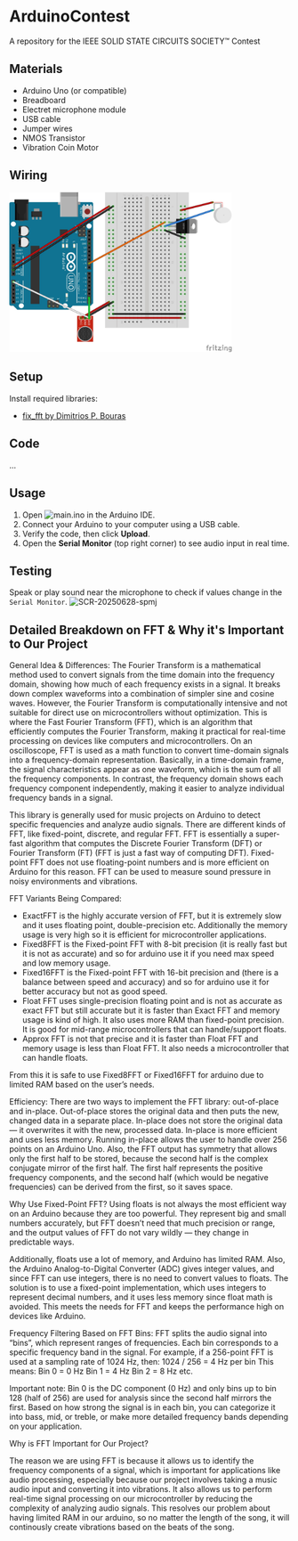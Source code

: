 # ArduinoContest
A repository for the IEEE SOLID STATE CIRCUITS SOCIETY™ Contest

## Materials
- Arduino Uno (or compatible)
- Breadboard
- Electret microphone module
- USB cable
- Jumper wires
- NMOS Transistor
- Vibration Coin Motor

## Wiring
<img src="wiring_diagram.jpg" alt="Wiring Diagram" width="400"/>

## Setup
Install required libraries:
- [fix_fft by Dimitrios P. Bouras](https://docs.arduino.cc/libraries/fix_fft/#Releases)

## Code 
...

## Usage 
1. Open ![main.ino](main.ino) in the Arduino IDE.
2. Connect your Arduino to your computer using a USB cable.
3. Verify the code, then click **Upload**.
4. Open the **Serial Monitor** (top right corner) to see audio input in real time.

## Testing
Speak or play sound near the microphone to check if values change in the `Serial Monitor`.
<img width="400" alt="SCR-20250628-spmj" src="https://github.com/user-attachments/assets/5b9714d4-04e3-480a-a8a4-749c56c4627b" />

## Detailed Breakdown on FFT & Why it's Important to Our Project
General Idea & Differences:
  The Fourier Transform is a mathematical method used to convert signals from the time domain into the frequency domain, showing how much of each frequency exists in a signal. It breaks down complex waveforms into a combination of simpler sine and cosine waves. However, the Fourier Transform is computationally intensive and not suitable for direct use on microcontrollers without optimization. This is where the Fast Fourier Transform (FFT), which is an algorithm that efficiently computes the Fourier Transform, making it practical for real-time processing on devices like computers and microcontrollers. On an oscilloscope, FFT is used as a math function to convert time-domain signals into a frequency-domain representation. Basically, in a time-domain frame, the signal characteristics appear as one waveform, which is the sum of all the frequency components. In contrast, the frequency domain shows each frequency component independently, making it easier to analyze individual frequency bands in a signal.

  This library is generally used for music projects on Arduino to detect specific frequencies and analyze audio signals. There are different kinds of FFT, like fixed-point, discrete, and regular FFT. FFT is essentially a super-fast algorithm that computes the Discrete Fourier Transform (DFT) or Fourier Transform (FT) (FFT is just a fast way of computing DFT). Fixed-point FFT does not use floating-point numbers and is more efficient on Arduino for this reason. FFT can be used to measure sound pressure in noisy environments and vibrations.

FFT Variants Being Compared:
- ExactFFT is the highly accurate version of FFT, but it is extremely slow and it uses floating point, double-precision etc. Additionally the memory usage is very high so it is efficient for microcontroller applications. 
- Fixed8FFT is the Fixed-point FFT with 8-bit precision (it is really fast but it is not as accurate) and so for arduino use it if you need max speed and low memory usage. 
- Fixed16FFT is the Fixed-point FFT with 16-bit precision and (there is a balance between speed and accuracy) and so for arduino use it for better accuracy but not as good speed.
- Float FFT uses single-precision floating point and is not as accurate as exact FFT but still accurate but it is faster than Exact FFT and memory usage is kind of high. It also uses more RAM than fixed-point precision. It is good for mid-range microcontrollers that can handle/support floats.
- Approx FFT is not that precise and it is faster than Float FFT and memory usage is less than Float FFT. It also needs a microcontroller that can handle floats.

From this it is safe to use Fixed8FFT or Fixed16FFT for arduino due to limited RAM based on the user’s needs.

Efficiency:
  There are two ways to implement the FFT library: out-of-place and in-place. Out-of-place stores the original data and then puts the new, changed data in a separate place. In-place does not store the original data — it overwrites it with the new, processed data. In-place is more efficient and uses less memory. Running in-place allows the user to handle over 256 points on an Arduino Uno. Also, the FFT output has symmetry that allows only the first half to be stored, because the second half is the complex conjugate mirror of the first half. The first half represents the positive frequency components, and the second half (which would be negative frequencies) can be derived from the first, so it saves space.

Why Use Fixed-Point FFT?
  Using floats is not always the most efficient way on an Arduino because they are too powerful. They represent big and small numbers accurately, but FFT doesn’t need that much precision or range, and the output values of FFT do not vary wildly — they change in predictable ways.

  Additionally, floats use a lot of memory, and Arduino has limited RAM. Also, the Arduino Analog-to-Digital Converter (ADC) gives integer values, and since FFT can use integers, there is no need to convert values to floats. The solution is to use a fixed-point implementation, which uses integers to represent decimal numbers, and it uses less memory since float math is avoided. This meets the needs for FFT and keeps the performance high on devices like Arduino.

Frequency Filtering Based on FFT Bins:
FFT splits the audio signal into “bins”, which represent ranges of frequencies. Each bin corresponds to a specific frequency band in the signal. For example, if a 256-point FFT is used at a sampling rate of 1024 Hz, then: 1024 / 256 = 4 Hz per bin This means:
Bin 0 = 0 Hz
Bin 1 = 4 Hz
Bin 2 = 8 Hz etc.

Important note: Bin 0 is the DC component (0 Hz) and only bins up to bin 128 (half of 256) are used for analysis since the second half mirrors the first. Based on how strong the signal is in each bin, you can categorize it into bass, mid, or treble, or make more detailed frequency bands depending on your application.

Why is FFT Important for Our Project?

The reason we are using FFT is because it allows us to identify the frequency components of a signal, which is important for applications like audio processing, especially because our project involves taking a music audio input and converting it into vibrations. It also allows us to perform real-time signal processing on our microcontroller by reducing the complexity of analyzing audio signals. This resolves our problem about having limited RAM in our arduino, so no matter the length of the song, it will continously create vibrations based on the beats of the song. 
